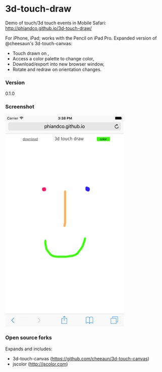# 3d-touch-draw

Demo of touch/3d touch events in Mobile Safari: http://phiandco.github.io/3d-touch-draw/ 

For iPhone, iPad; works with the Pencil on iPad Pro. Expanded version of @cheesaun's 3d-touch-canvas:
  - Touch drawn on <canvas>,
  - Access a color palette to change color,
  - Download/export into new browser window,
  - Rotate and redraw <canvas> on orientation changes.


### Version
0.1.0

### Screenshot
<img src="screenshot.png" width="375" height="667" alt="3d-touch-draw Screenshot">

### Open source forks

Expands and includes:

* 3d-touch-canvas (https://github.com/cheeaun/3d-touch-canvas)
* jscolor (http://jscolor.com)



